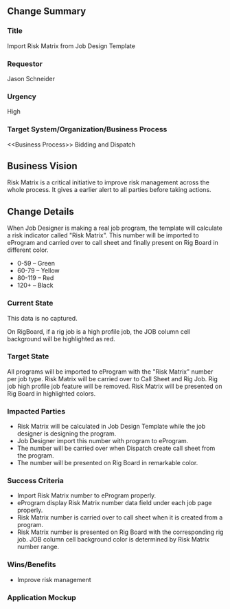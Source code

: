 ## Change Summary

###  Title

Import Risk Matrix from Job Design Template

### Requestor

Jason Schneider

### Urgency

High

### Target System/Organization/Business Process

<\<Business Process>> Bidding and Dispatch

## Business Vision

Risk Matrix is a critical initiative to improve risk management across the whole process. It gives a earlier alert to all parties before taking actions.

## Change Details

When Job Designer is making a real job program, the template will calculate a risk indicator called "Risk Matrix". This number will be imported to eProgram and carried over to call sheet and finally present on Rig Board in different color. 

- 0-59 – Green
- 60-79 – Yellow
- 80-119 – Red
- 120+ – Black 



### Current State

This data is no captured. 

On RigBoard, if a rig job is a high profile job, the JOB column cell background will be highlighted as red.

### Target State

All programs will be imported to eProgram with the "Risk Matrix" number per job type.  Risk Matrix will be carried over to Call Sheet and Rig Job. Rig job high profile job feature will be removed. Risk Matrix will be presented on Rig Board in highlighted colors.

### Impacted Parties

- Risk Matrix will be calculated in Job Design Template while the job designer is designing the program.
- Job Designer import this number with program to eProgram.
- The number will be carried over when Dispatch create call sheet from the program.
- The number will be presented on Rig Board in remarkable color.

### Success Criteria

- Import Risk Matrix number to eProgram properly.
- eProgram display Risk Matrix number  data field under each job page properly.
- Risk Matrix number  is carried over to call sheet when it is created from a program.
- Risk Matrix number is presented on Rig Board with the corresponding rig job. JOB column cell background color is determined by Risk Matrix number range.

### Wins/Benefits

- Improve risk management

### Application Mockup

